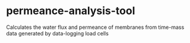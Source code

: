 # permeance-analysis-tool
Calculates the water flux and permeance of membranes from time-mass data generated by data-logging load cells
